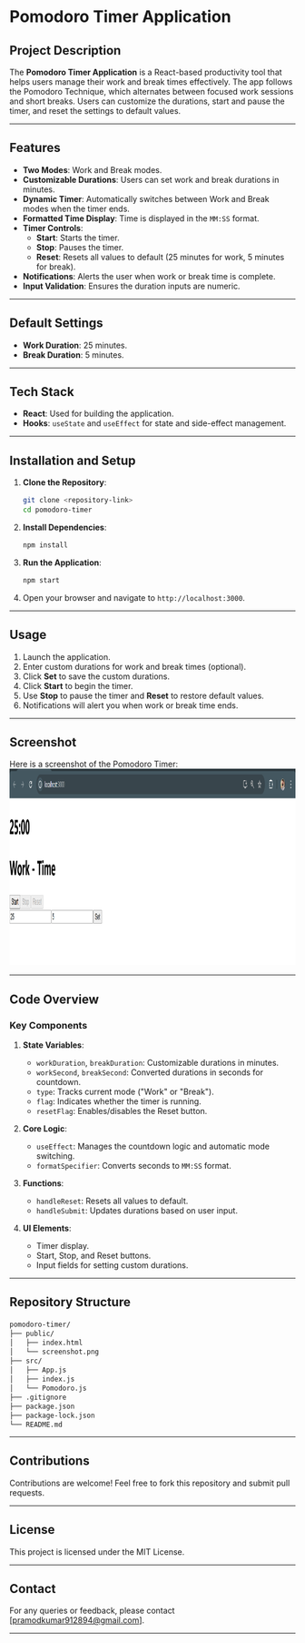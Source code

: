 # Pomodoro Timer Application

## Project Description
The **Pomodoro Timer Application** is a React-based productivity tool that helps users manage their work and break times effectively. The app follows the Pomodoro Technique, which alternates between focused work sessions and short breaks. Users can customize the durations, start and pause the timer, and reset the settings to default values.

---

## Features

- **Two Modes**: Work and Break modes.
- **Customizable Durations**: Users can set work and break durations in minutes.
- **Dynamic Timer**: Automatically switches between Work and Break modes when the timer ends.
- **Formatted Time Display**: Time is displayed in the `MM:SS` format.
- **Timer Controls**:
  - **Start**: Starts the timer.
  - **Stop**: Pauses the timer.
  - **Reset**: Resets all values to default (25 minutes for work, 5 minutes for break).
- **Notifications**: Alerts the user when work or break time is complete.
- **Input Validation**: Ensures the duration inputs are numeric.

---

## Default Settings

- **Work Duration**: 25 minutes.
- **Break Duration**: 5 minutes.

---

## Tech Stack

- **React**: Used for building the application.
- **Hooks**: `useState` and `useEffect` for state and side-effect management.

---

## Installation and Setup

1. **Clone the Repository**:
   ```bash
   git clone <repository-link>
   cd pomodoro-timer
   ```

2. **Install Dependencies**:
   ```bash
   npm install
   ```

3. **Run the Application**:
   ```bash
   npm start
   ```

4. Open your browser and navigate to `http://localhost:3000`.

---

## Usage

1. Launch the application.
2. Enter custom durations for work and break times (optional).
3. Click **Set** to save the custom durations.
4. Click **Start** to begin the timer.
5. Use **Stop** to pause the timer and **Reset** to restore default values.
6. Notifications will alert you when work or break time ends.

---

## Screenshot
Here is a screenshot of the Pomodoro Timer: <br>
<img src="./image/screenshot.png" alt="Pomodoro Timer Screenshot" height="345">

---

## Code Overview

### Key Components

1. **State Variables**:
   - `workDuration`, `breakDuration`: Customizable durations in minutes.
   - `workSecond`, `breakSecond`: Converted durations in seconds for countdown.
   - `type`: Tracks current mode ("Work" or "Break").
   - `flag`: Indicates whether the timer is running.
   - `resetFlag`: Enables/disables the Reset button.

2. **Core Logic**:
   - `useEffect`: Manages the countdown logic and automatic mode switching.
   - `formatSpecifier`: Converts seconds to `MM:SS` format.

3. **Functions**:
   - `handleReset`: Resets all values to default.
   - `handleSubmit`: Updates durations based on user input.

4. **UI Elements**:
   - Timer display.
   - Start, Stop, and Reset buttons.
   - Input fields for setting custom durations.

---

## Repository Structure

```plaintext
pomodoro-timer/
├── public/
│   ├── index.html
│   └── screenshot.png
├── src/
│   ├── App.js
│   ├── index.js
│   └── Pomodoro.js
├── .gitignore
├── package.json
├── package-lock.json
└── README.md
```

---

## Contributions

Contributions are welcome! Feel free to fork this repository and submit pull requests.

---

## License

This project is licensed under the MIT License.

---

## Contact

For any queries or feedback, please contact [pramodkumar912894@gmail.com].

---



